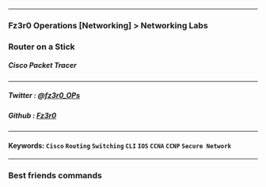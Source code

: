 
---
### Fz3r0 Operations [Networking] > Networking Labs

### Router on a Stick

##### Cisco Packet Tracer
---

##### Twitter  : [@fz3r0_OPs](https://twitter.com/Fz3r0_OPs) 
##### Github  : [Fz3r0](https://github.com/fz3r0) 

---

#### Keywords: `Cisco` `Routing` `Switching` `CLI` `IOS` `CCNA` `CCNP` `Secure Network`

---

### Best friends commands
